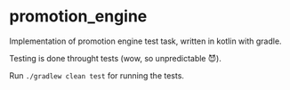 # promotion_engine

Implementation of promotion engine test task, written in kotlin with gradle.

Testing is done throught tests (wow, so unpredictable 😈).

Run ```./gradlew clean test``` for running the tests.
